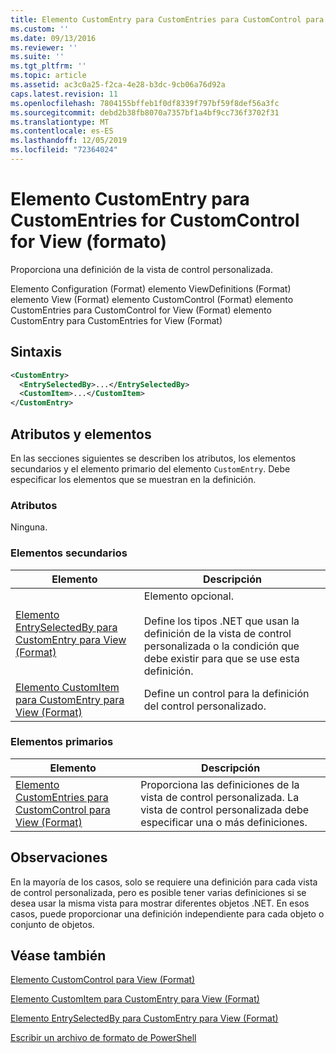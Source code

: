 ```yaml
---
title: Elemento CustomEntry para CustomEntries para CustomControl para View (Format) | Microsoft Docs
ms.custom: ''
ms.date: 09/13/2016
ms.reviewer: ''
ms.suite: ''
ms.tgt_pltfrm: ''
ms.topic: article
ms.assetid: ac3c0a25-f2ca-4e28-b3dc-9cb06a76d92a
caps.latest.revision: 11
ms.openlocfilehash: 7804155bffeb1f0df8339f797bf59f8def56a3fc
ms.sourcegitcommit: debd2b38fb8070a7357bf1a4bf9cc736f3702f31
ms.translationtype: MT
ms.contentlocale: es-ES
ms.lasthandoff: 12/05/2019
ms.locfileid: "72364024"
---
```

# <a name="customentry-element-for-customentries-for-customcontrol-for-view-format"></a>Elemento CustomEntry para CustomEntries for CustomControl for View (formato)

Proporciona una definición de la vista de control personalizada.

Elemento Configuration (Format) elemento ViewDefinitions (Format) elemento View (Format) elemento CustomControl (Format) elemento CustomEntries para CustomControl for View (Format) elemento CustomEntry para CustomEntries for View (Format)

## <a name="syntax"></a>Sintaxis

```xml
<CustomEntry>
  <EntrySelectedBy>...</EntrySelectedBy>
  <CustomItem>...</CustomItem>
</CustomEntry>
```

## <a name="attributes-and-elements"></a>Atributos y elementos

En las secciones siguientes se describen los atributos, los elementos secundarios y el elemento primario del elemento `CustomEntry`. Debe especificar los elementos que se muestran en la definición.

### <a name="attributes"></a>Atributos

Ninguna.

### <a name="child-elements"></a>Elementos secundarios

|Elemento|Descripción|
|-------------|-----------------|
|[Elemento EntrySelectedBy para CustomEntry para View (Format)](./entryselectedby-element-for-customentry-for-customcontrol-for-view-format.md)|Elemento opcional.<br /><br /> Define los tipos .NET que usan la definición de la vista de control personalizada o la condición que debe existir para que se use esta definición.|
|[Elemento CustomItem para CustomEntry para View (Format)](./customitem-element-for-customentry-for-customcontrol-for-view-format.md)|Define un control para la definición del control personalizado.|

### <a name="parent-elements"></a>Elementos primarios

|Elemento|Descripción|
|-------------|-----------------|
|[Elemento CustomEntries para CustomControl para View (Format)](./customentries-element-for-customcontrol-for-view-format.md)|Proporciona las definiciones de la vista de control personalizada. La vista de control personalizada debe especificar una o más definiciones.|

## <a name="remarks"></a>Observaciones

En la mayoría de los casos, solo se requiere una definición para cada vista de control personalizada, pero es posible tener varias definiciones si se desea usar la misma vista para mostrar diferentes objetos .NET. En esos casos, puede proporcionar una definición independiente para cada objeto o conjunto de objetos.

## <a name="see-also"></a>Véase también

[Elemento CustomControl para View (Format)](./customcontrol-element-for-view-format.md)

[Elemento CustomItem para CustomEntry para View (Format)](./customitem-element-for-customentry-for-customcontrol-for-view-format.md)

[Elemento EntrySelectedBy para CustomEntry para View (Format)](./entryselectedby-element-for-customentry-for-customcontrol-for-view-format.md)

[Escribir un archivo de formato de PowerShell](./writing-a-powershell-formatting-file.md)
